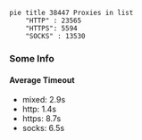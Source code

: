 
```mermaid
pie title 38447 Proxies in list
    "HTTP" : 23565
    "HTTPS": 5594
    "SOCKS" : 13530
```

### Some Info
#### Average Timeout

- mixed: 2.9s
- http: 1.4s
- https: 8.7s
- socks: 6.5s